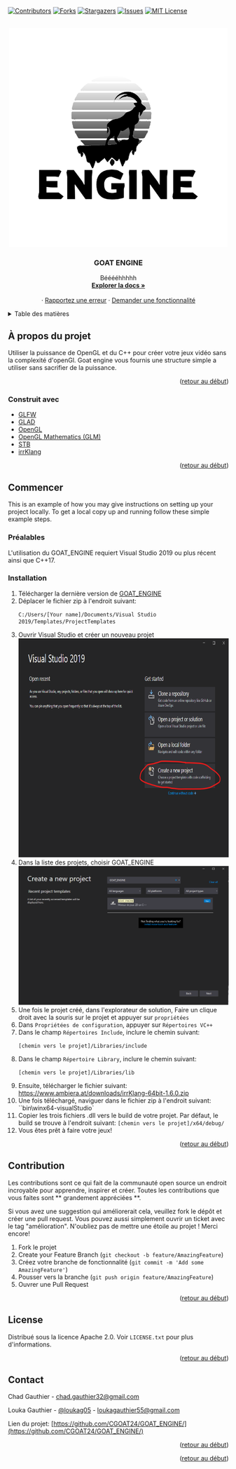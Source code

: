 <div id="top"></div>

<!-- PROJECT SHIELDS -->
<!--
*** I'm using markdown "reference style" links for readability.
*** Reference links are enclosed in brackets [ ] instead of parentheses ( ).
*** See the bottom of this document for the declaration of the reference variables
*** for contributors-url, forks-url, etc. This is an optional, concise syntax you may use.
*** https://www.markdownguide.org/basic-syntax/#reference-style-links
-->
[![Contributors][contributors-shield]][contributors-url]
[![Forks][forks-shield]][forks-url]
[![Stargazers][stars-shield]][stars-url]
[![Issues][issues-shield]][issues-url]
[![MIT License][license-shield]][license-url]


<!-- PROJECT LOGO -->
<br />
<div align="center">
  <a href="https://github.com/CGOAT24/GOAT_ENGINE">
    <img src="utils/logo.png" alt="Logo" width="500" height="500">
  </a>

<h3 align="center">GOAT ENGINE</h3>

  <p align="center">
    Bééééhhhhh
    <br />
    <a href="https://github.com/CGOAT24/GOAT_ENGINE/wiki"><strong>Explorer la docs »</strong></a>
    <br />
    <br />
    ·
    <a href="https://github.com/CGOAT24/GOAT_ENGINE/issues">Rapportez une erreur</a>
    ·
    <a href="https://github.com/CGOAT24/GOAT_ENGINE/issues">Demander une fonctionnalité</a>
  </p>
</div>



<!-- TABLE OF CONTENTS -->
<details>
  <summary>Table des matières</summary>
  <ol>
    <li>
      <a href="#à-propos-du-projet">À propos du projet</a>
      <ul>
        <li><a href="#construit-avec">Construit avec</a></li>
      </ul>
    </li>
    <li>
      <a href="#commencer">Commencer</a>
      <ul>
        <li><a href="#préalables">Préalables</a></li>
        <li><a href="#installation">Installation</a></li>
      </ul>
    </li>
    <li><a href="#usage">Usage</a></li>
    <li><a href="#contribution">Contribution</a></li>
    <li><a href="#license">License</a></li>
    <li><a href="#contact">Contact</a></li>
  </ol>
</details>



<!-- ABOUT THE PROJECT -->
## À propos du projet

Utiliser la puissance de OpenGL et du C++ pour créer votre jeux vidéo sans la complexité d'openGl. Goat engine vous fournis une structure simple a utiliser sans sacrifier de la puissance. 

<p align="right">(<a href="#top">retour au début</a>)</p>

### Construit avec

* [GLFW](https://www.glfw.org/)
* [GLAD](https://github.com/Dav1dde/glad)
* [OpenGL](https://www.opengl.org/)
* [OpenGL Mathematics (GLM)](https://github.com/g-truc/glm)
* [STB](https://github.com/nothings/stb)
* [irrKlang](https://www.ambiera.com/irrklang/)

<p align="right">(<a href="#top">retour au début</a>)</p>

## Commencer

This is an example of how you may give instructions on setting up your project locally.
To get a local copy up and running follow these simple example steps.

### Préalables
L'utilisation du GOAT_ENGINE requiert Visual Studio 2019 ou plus récent ainsi que C++17. 

### Installation

1. Télécharger la dernière version de [GOAT_ENGINE](https://github.com/CGOAT24/GOAT_ENGINE/releases)
2. Déplacer le fichier zip à l'endroit suivant:
   ```
   C:/Users/[Your name]/Documents/Visual Studio 2019/Templates/ProjectTemplates
   ```
3. Ouvrir Visual Studio et créer un nouveau projet
   <img src="utils/installation_guide/create_project.png" width="500" height="500">
4. Dans la liste des projets, choisir GOAT_ENGINE
   <img src="utils/installation_guide/goat_engine_template.png">
5. Une fois le projet créé, dans l'explorateur de solution, Faire un clique droit avec la souris sur le projet et appuyer sur `propriétées`
6. Dans `Propriétées de configuration`, appuyer sur `Répertoires VC++`
7. Dans le champ `Répertoires Include`, inclure le chemin suivant:
   ```
   [chemin vers le projet]/Libraries/include
   ```
8. Dans le champ `Répertoire Library`, inclure le chemin suivant:
   ```
   [chemin vers le projet]/Libraries/lib
   ```
9. Ensuite, télécharger le fichier suivant: https://www.ambiera.at/downloads/irrKlang-64bit-1.6.0.zip
10. Une fois téléchargé, naviguer dans le fichier zip à l'endroit suivant: ``bin\winx64-visualStudio\`
11. Copier les trois fichiers .dll vers le build de votre projet. Par défaut, le build se trouve à l'endroit suivant: `[chemin vers le projet]/x64/debug/`
12. Vous êtes prêt à faire votre jeux!

<p align="right">(<a href="#top">retour au début</a>)</p>

<!-- CONTRIBUTING -->
## Contribution

Les contributions sont ce qui fait de la communauté open source un endroit incroyable pour apprendre, inspirer et créer. Toutes les contributions que vous faites sont ** grandement appréciées **.

Si vous avez une suggestion qui améliorerait cela, veuillez fork le dépôt et créer une pull request. Vous pouvez aussi simplement ouvrir un ticket avec le tag "amélioration".
N'oubliez pas de mettre une étoile au projet ! Merci encore!

1. Fork le projet
2. Create your Feature Branch (`git checkout -b feature/AmazingFeature`)
3. Créez votre branche de fonctionnalité (`git commit -m 'Add some AmazingFeature'`)
4. Pousser vers la branche (`git push origin feature/AmazingFeature`)
5. Ouvrer une Pull Request

<p align="right">(<a href="#top">retour au début</a>)</p>



<!-- LICENSE -->
## License

Distribué sous la licence Apache 2.0. Voir `LICENSE.txt` pour plus d'informations.

<p align="right">(<a href="#top">retour au début</a>)</p>



<!-- CONTACT -->
## Contact

Chad Gauthier - chad.gauthier32@gmail.com

Louka Gauthier - [@loukag05](https://twitter.com/loukag05) - loukagauthier55@gmail.com

Lien du projet: [https://github.com/CGOAT24/GOAT_ENGINE/](https://github.com/CGOAT24/GOAT_ENGINE/)

<p align="right">(<a href="#top">retour au début</a>)</p>

<p align="right">(<a href="#top">retour au début</a>)</p>



<!-- MARKDOWN LINKS & IMAGES -->
<!-- https://www.markdownguide.org/basic-syntax/#reference-style-links -->
[contributors-shield]: https://img.shields.io/github/contributors/CGOAT24/GOAT_ENGINE.svg?style=for-the-badge
[contributors-url]: https://github.com/CGOAT24/GOAT_ENGINE/graphs/contributors
[forks-shield]: https://img.shields.io/github/forks/CGOAT24/GOAT_ENGINE.svg?style=for-the-badge
[forks-url]: https://github.com/CGOAT24/GOAT_ENGINE/network/members
[stars-shield]: https://img.shields.io/github/stars/CGOAT24/GOAT_ENGINE.svg?style=for-the-badge
[stars-url]: https://github.com/CGOAT24/GOAT_ENGINE/stargazers
[issues-shield]: https://img.shields.io/github/issues/CGOAT24/GOAT_ENGINE.svg?style=for-the-badge
[issues-url]: https://github.com/CGOAT24/GOAT_ENGINE/issues
[license-shield]: https://img.shields.io/github/license/CGOAT24/GOAT_ENGINE.svg?style=for-the-badge
[license-url]: https://github.com/CGOAT24/GOAT_ENGINE/blob/master/LICENSE.txt
[linkedin-shield]: https://img.shields.io/badge/-LinkedIn-black.svg?style=for-the-badge&logo=linkedin&colorB=555
[linkedin-url]: https://linkedin.com/in/linkedin_username
[product-screenshot]: images/screenshot.png
